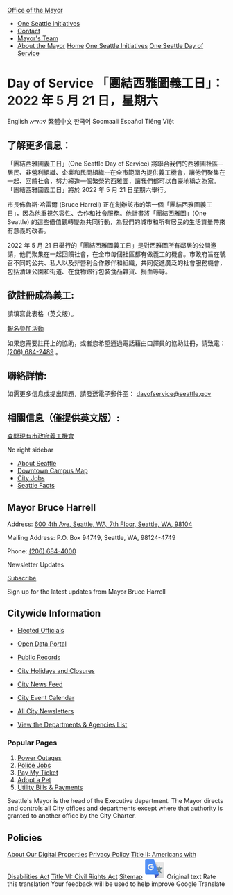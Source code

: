  

  [Office of the Mayor](https://seattle.gov/mayor/day-of-service/mayor)  

 *  [One Seattle Initiatives](https://seattle.gov/mayor/day-of-service/mayor/one-seattle-initiatives) 
 *  [Contact](https://seattle.gov/mayor/day-of-service/mayor/contact) 
 *  [Mayor's Team](https://seattle.gov/mayor/day-of-service/mayor/team) 
 *  [About the Mayor](https://seattle.gov/mayor/day-of-service/mayor/about) 
  [](https://seattle.gov/mayor/day-of-service/chinese-traditional)  [Home](https://seattle.gov/mayor/day-of-service/mayor)  [One Seattle Initiatives](https://seattle.gov/mayor/day-of-service/mayor/one-seattle-initiatives)  [One Seattle Day of Service](https://seattle.gov/mayor/day-of-service/mayor/one-seattle-initiatives/day-of-service)  

# Day of Service 「團結西雅圖義工日」：2022 年 5 月 21 日，星期六

 English አማርኛ 繁體中文 한국어 Soomaali Español Tiếng Việt 

## 了解更多信息：

「團結西雅圖義工日」(One Seattle Day of Service) 將聯合我們的西雅圖社區--居民、非營利組織、企業和民間組織--在全市範圍內提供義工機會，讓他們聚集在一起、回饋社會，努力締造一個繁榮的西雅圖，讓我們都可以自豪地稱之為家。「團結西雅圖義工日」將於 2022 年 5 月 21 日星期六舉行。

市長佈魯斯·哈雷爾 (Bruce Harrell) 正在創辦該市的第一個「團結西雅圖義工日」，因為他重視包容性、合作和社會服務。他計畫將「團結西雅圖」(One Seattle) 的這些價值觀轉變為共同行動，為我們的城市和所有居民的生活質量帶來有意義的改善。

2022 年 5 月 21 日舉行的「團結西雅圖義工日」是對西雅圖所有鄰居的公開邀請，他們聚集在一起回饋社會，在全市每個社區都有做義工的機會。市政府旨在號召不同的公共、私人以及非營利合作夥伴和組織，共同促進廣泛的社會服務機會，包括清理公園和街道、在食物銀行包裝食品雜貨、捐血等等。

## 欲註冊成為義工:

請填寫此表格（英文版）。

 [報名參加活動](https://seattlecitygis.maps.arcgis.com/apps/dashboards/58f5f18b9d23416da5407b6efd1c66ae) 

如果您需要註冊上的協助，或者您希望通過電話藉由口譯員的協助註冊，請致電： [(206) 684-2489]() 。

## 聯絡詳情:

如需更多信息或提出問題，請發送電子郵件至： [dayofservice@seattle.gov](mailto:oneseattledayofservice@seattle.gov) 

## 相關信息（僅提供英文版）:

 [查閲現有市政府義工機會](https://www.seattle.gov/get-involved) 

 No right sidebar 

 *  [About Seattle](https://seattle.gov/mayor/day-of-service/opcd/population-and-demographics/about-seattle) 
 *  [Downtown Campus Map](https://seattle.gov/mayor/day-of-service/customer-service-bureau/downtown-campus-map) 
 *  [City Jobs](https://www.governmentjobs.com/careers/seattle) 
 *  [Seattle Facts](https://seattle.gov/mayor/day-of-service/cityarchives/seattle-facts) 

## Mayor Bruce Harrell

 Address:  [600 4th Ave, Seattle, WA, 7th Floor, Seattle, WA, 98104](https://www.google.com/maps/place/600%25204th%2520Ave,%2520Seattle,%2520WA,%25207th%2520Floor,%2520Seattle,%2520WA,%252098104) 

 Mailing Address: P.O. Box 94749, Seattle, WA, 98124-4749

 Phone:  [(206) 684-4000]() 

  [](https://www.facebook.com/MayorofSeattle)  [](https://www.twitter.com/mayorofseattle)  [](https://www.instagram.com/mayorofseattle)  

Newsletter Updates

 [Subscribe](https://public.govdelivery.com/accounts/WASEATTLE/subscriber/topics?qsp=WASEATTLE_12) 

Sign up for the latest updates from Mayor Bruce Harrell

## Citywide Information

 *  [Elected Officials](https://seattle.gov/mayor/day-of-service/elected-officials) 
 *  [Open Data Portal](https://data.seattle.gov) 
 *  [Public Records](https://seattle.gov/mayor/day-of-service/public-records) 
 *  [City Holidays and Closures](https://seattle.gov/mayor/day-of-service/holidays-and-closures) 

 *  [City News Feed](https://news.seattle.gov) 
 *  [City Event Calendar](https://seattle.gov/mayor/day-of-service/event-calendar) 
 *  [All City Newsletters](https://public.govdelivery.com/accounts/WASEATTLE/subscriber/topics?qsp=CODE_RED) 
 *  [View the Departments & Agencies List](https://seattle.gov/mayor/day-of-service/departments) 

### Popular Pages

 1.  [Power Outages](https://seattle.gov/mayor/day-of-service/city-light/outages) 
 1.  [Police Jobs](https://seattle.gov/mayor/day-of-service/police/police-jobs) 
 1.  [Pay My Ticket](https://seattle.gov/mayor/day-of-service/courts/tickets-and-payments/pay-my-ticket) 
 1.  [Adopt a Pet](https://seattle.gov/mayor/day-of-service/animal-shelter/find-an-animal/adopt) 
 1.  [Utility Bills & Payments](https://seattle.gov/mayor/day-of-service/utilities/your-services/accounts-and-payments/bills-and-payments) 

Seattle's Mayor is the head of the Executive department. The Mayor directs and controls all City offices and departments except where that authority is granted to another office by the City Charter.

## Policies

  [About Our Digital Properties](https://seattle.gov/mayor/day-of-service/about-our-digital-properties)   [Privacy Policy](https://seattle.gov/mayor/day-of-service/tech/data-privacy/privacy-statement)   [Title II: Americans with Disabilities Act](https://seattle.gov/mayor/day-of-service/americans-with-disabilities-act)   [Title VI: Civil Rights Act](https://seattle.gov/mayor/day-of-service/civilrights/laws-we-enforce/title-vi-civil-rights-act)   [Sitemap](https://www.seattle.gov/sitemap)   ![](images/13a949374212f668e5cb41968b00a15c585519968fe4f6c7f4975d235370f0d0.svg)  Original text Rate this translation Your feedback will be used to help improve Google Translate 